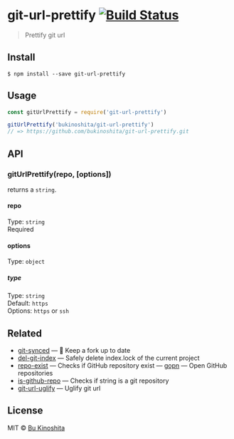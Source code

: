 # git-url-prettify [![Build Status](https://travis-ci.org/bukinoshita/git-url-prettify.svg?branch=master)](https://travis-ci.org/bukinoshita/git-url-prettify)

> Prettify git url

## Install

```
$ npm install --save git-url-prettify
```

## Usage
```js
const gitUrlPrettify = require('git-url-prettify')

gitUrlPrettify('bukinoshita/git-url-prettify')
// => https://github.com/bukinoshita/git-url-prettify.git
```

## API

### gitUrlPrettify(repo, [options])

returns a `string`.

#### repo

Type: `string`<br/>
Required

#### options

Type: `object`


##### type

Type: `string`<br/>
Default: `https`<br/>
Options: `https` or `ssh`

## Related

- [git-synced](https://github.com/bukinoshita/git-synced) — 🎐 Keep a fork up to date
- [del-git-index](https://github.com/bukinoshita/del-git-index) — Safely delete index.lock of the current project
- [repo-exist](https://github.com/bukinoshita/repo-exist) — Checks if GitHub repository exist
— [gopn](https://github.com/bukinoshita/gopn) — Open GitHub repositories
- [is-github-repo](https://github.com/bukinoshita/is-github-repo) — Checks if string is a git repository
- [git-url-uglify](https://github.com/bukinoshita/git-url-uglify) — Uglify git url


## License

MIT © [Bu Kinoshita](https://bukinoshita.io)

